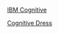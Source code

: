 [IBM Cognitive](https://www.ibm.com/cognitive/)

[Cognitive Dress](https://www.ibm.com/cognitive/#cognitivedress)
